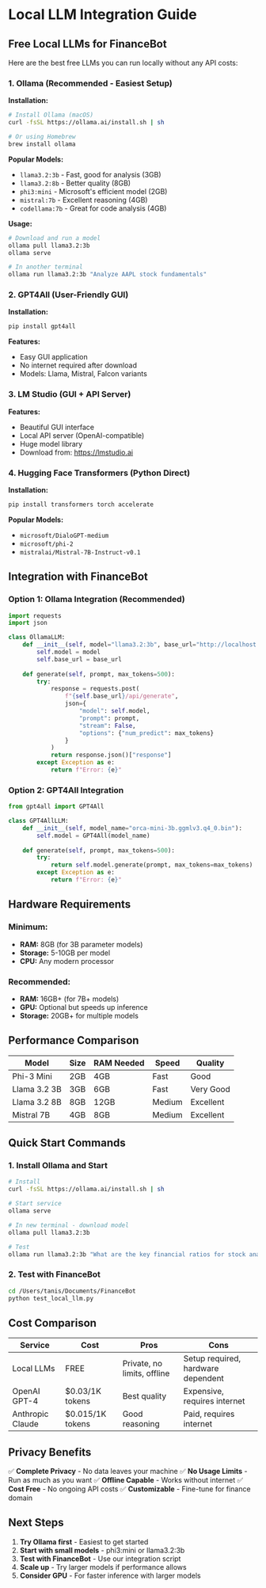 # Local LLM Integration Guide

## Free Local LLMs for FinanceBot

Here are the best free LLMs you can run locally without any API costs:

### 1. Ollama (Recommended - Easiest Setup)

**Installation:**
```bash
# Install Ollama (macOS)
curl -fsSL https://ollama.ai/install.sh | sh

# Or using Homebrew
brew install ollama
```

**Popular Models:**
- `llama3.2:3b` - Fast, good for analysis (3GB)
- `llama3.2:8b` - Better quality (8GB) 
- `phi3:mini` - Microsoft's efficient model (2GB)
- `mistral:7b` - Excellent reasoning (4GB)
- `codellama:7b` - Great for code analysis (4GB)

**Usage:**
```bash
# Download and run a model
ollama pull llama3.2:3b
ollama serve

# In another terminal
ollama run llama3.2:3b "Analyze AAPL stock fundamentals"
```

### 2. GPT4All (User-Friendly GUI)

**Installation:**
```bash
pip install gpt4all
```

**Features:**
- Easy GUI application
- No internet required after download
- Models: Llama, Mistral, Falcon variants

### 3. LM Studio (GUI + API Server)

**Features:**
- Beautiful GUI interface
- Local API server (OpenAI-compatible)
- Huge model library
- Download from: https://lmstudio.ai

### 4. Hugging Face Transformers (Python Direct)

**Installation:**
```bash
pip install transformers torch accelerate
```

**Popular Models:**
- `microsoft/DialoGPT-medium`
- `microsoft/phi-2`
- `mistralai/Mistral-7B-Instruct-v0.1`

## Integration with FinanceBot

### Option 1: Ollama Integration (Recommended)

```python
import requests
import json

class OllamaLLM:
    def __init__(self, model="llama3.2:3b", base_url="http://localhost:11434"):
        self.model = model
        self.base_url = base_url
    
    def generate(self, prompt, max_tokens=500):
        try:
            response = requests.post(
                f"{self.base_url}/api/generate",
                json={
                    "model": self.model,
                    "prompt": prompt,
                    "stream": False,
                    "options": {"num_predict": max_tokens}
                }
            )
            return response.json()["response"]
        except Exception as e:
            return f"Error: {e}"
```

### Option 2: GPT4All Integration

```python
from gpt4all import GPT4All

class GPT4AllLLM:
    def __init__(self, model_name="orca-mini-3b.ggmlv3.q4_0.bin"):
        self.model = GPT4All(model_name)
    
    def generate(self, prompt, max_tokens=500):
        try:
            return self.model.generate(prompt, max_tokens=max_tokens)
        except Exception as e:
            return f"Error: {e}"
```

## Hardware Requirements

### Minimum:
- **RAM:** 8GB (for 3B parameter models)
- **Storage:** 5-10GB per model
- **CPU:** Any modern processor

### Recommended:
- **RAM:** 16GB+ (for 7B+ models)
- **GPU:** Optional but speeds up inference
- **Storage:** 20GB+ for multiple models

## Performance Comparison

| Model | Size | RAM Needed | Speed | Quality |
|-------|------|------------|--------|---------|
| Phi-3 Mini | 2GB | 4GB | Fast | Good |
| Llama 3.2 3B | 3GB | 6GB | Fast | Very Good |
| Llama 3.2 8B | 8GB | 12GB | Medium | Excellent |
| Mistral 7B | 4GB | 8GB | Medium | Excellent |

## Quick Start Commands

### 1. Install Ollama and Start
```bash
# Install
curl -fsSL https://ollama.ai/install.sh | sh

# Start service
ollama serve

# In new terminal - download model
ollama pull llama3.2:3b

# Test
ollama run llama3.2:3b "What are the key financial ratios for stock analysis?"
```

### 2. Test with FinanceBot
```bash
cd /Users/tanis/Documents/FinanceBot
python test_local_llm.py
```

## Cost Comparison

| Service | Cost | Pros | Cons |
|---------|------|------|------|
| Local LLMs | FREE | Private, no limits, offline | Setup required, hardware dependent |
| OpenAI GPT-4 | $0.03/1K tokens | Best quality | Expensive, requires internet |
| Anthropic Claude | $0.015/1K tokens | Good reasoning | Paid, requires internet |

## Privacy Benefits

✅ **Complete Privacy** - No data leaves your machine
✅ **No Usage Limits** - Run as much as you want
✅ **Offline Capable** - Works without internet
✅ **Cost Free** - No ongoing API costs
✅ **Customizable** - Fine-tune for finance domain

## Next Steps

1. **Try Ollama first** - Easiest to get started
2. **Start with small models** - phi3:mini or llama3.2:3b
3. **Test with FinanceBot** - Use our integration script
4. **Scale up** - Try larger models if performance allows
5. **Consider GPU** - For faster inference with larger models
